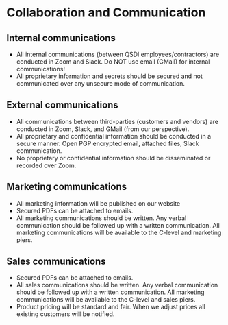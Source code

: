 # Collaboration and Communication
## Internal communications
* All internal communications (between QSDI employees/contractors) are conducted in Zoom and Slack. Do NOT use email (GMail) for internal communications!
* All proprietary information and secrets should be secured and not communicated over any unsecure mode of communication.

## External communications
* All communications between third-parties (customers and vendors) are conducted in Zoom, Slack, and GMail (from our perspective).
* All proprietary and confidential information should be conducted in a secure manner. Open PGP encrypted email, attached files, Slack communication.
* No proprietary or confidential information should be disseminated or recorded over Zoom.

## Marketing communications
* All marketing information will be published on our website
* Secured PDFs can be attached to emails.
* All marketing communications should be written. Any verbal communication should be followed up with a written communication. All marketing communications will be available to the C-level and marketing piers.

## Sales communications
* Secured PDFs can be attached to emails.
* All sales communications should be written. Any verbal communication should be followed up with a written communication. All marketing communications will be available to the C-level and sales piers.
* Product pricing will be standard and fair. When we adjust prices all existing customers will be notified.
